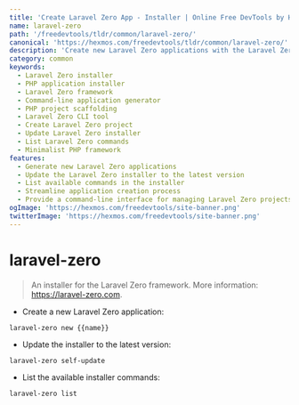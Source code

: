 ```yaml
---
title: 'Create Laravel Zero App - Installer | Online Free DevTools by Hexmos'
name: laravel-zero
path: '/freedevtools/tldr/common/laravel-zero/'
canonical: 'https://hexmos.com/freedevtools/tldr/common/laravel-zero/'
description: 'Create new Laravel Zero applications with the Laravel Zero installer. Streamline your development workflow and manage your projects efficiently. Free online tool, no registration required.'
category: common
keywords:
  - Laravel Zero installer
  - PHP application installer
  - Laravel Zero framework
  - Command-line application generator
  - PHP project scaffolding
  - Laravel Zero CLI tool
  - Create Laravel Zero project
  - Update Laravel Zero installer
  - List Laravel Zero commands
  - Minimalist PHP framework
features:
  - Generate new Laravel Zero applications
  - Update the Laravel Zero installer to the latest version
  - List available commands in the installer
  - Streamline application creation process
  - Provide a command-line interface for managing Laravel Zero projects
ogImage: 'https://hexmos.com/freedevtools/site-banner.png'
twitterImage: 'https://hexmos.com/freedevtools/site-banner.png'
---
```


# laravel-zero

> An installer for the Laravel Zero framework.
> More information: <https://laravel-zero.com>.

- Create a new Laravel Zero application:

`laravel-zero new {{name}}`

- Update the installer to the latest version:

`laravel-zero self-update`

- List the available installer commands:

`laravel-zero list`
